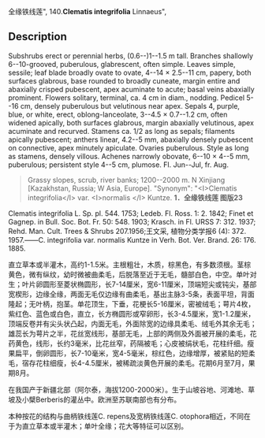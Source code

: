全缘铁线莲",
140.**Clematis integrifolia** Linnaeus",

## Description
Subshrubs erect or perennial herbs, (0.6--)1--1.5 m tall. Branches shallowly 6--10-grooved, puberulous, glabrescent, often simple. Leaves simple, sessile; leaf blade broadly ovate to ovate, 4--14 × 2.5--11 cm, papery, both surfaces glabrous, base rounded to broadly cuneate, margin entire and abaxially crisped pubescent, apex acuminate to acute; basal veins abaxially prominent. Flowers solitary, terminal, ca. 4 cm in diam., nodding. Pedicel 5--16 cm, densely puberulous but velutinous near apex. Sepals 4, purple, blue, or white, erect, oblong-lanceolate, 3--4.5 × 0.7--1.2 cm, often widened apically, both surfaces glabrous, margin abaxially velutinous, apex acuminate and recurved. Stamens ca. 1/2 as long as sepals; filaments apically pubescent; anthers linear, 4.2--5 mm, abaxially densely pubescent on connective, apex minutely apiculate. Ovaries puberulous. Style as long as stamens, densely villous. Achenes narrowly obovate, 6--10 × 4--5 mm, puberulous; persistent style 4--5 cm, plumose. Fl. Jun--Jul, fr. Aug.

> Grassy slopes, scrub, river banks; 1200--2000 m. N Xinjiang [Kazakhstan, Russia; W Asia, Europe].
  "Synonym": "&lt;I&gt;Clematis integrifolia&lt;/I&gt; var. &lt;I&gt;normalis &lt;/I&gt; Kuntze.
**1．全缘铁线莲 图版23**

Clematis integrifolia L. Sp. pl. 544. 1753; Ledeb. Fl. Ross. 1: 2. 1842; Finet et Gagnep. in Bull. Soc. Bot. Fr. 50: 548. 1903; Krasch. in Fl. URSS 7: 312. 1937; Rehd. Man. Cult. Trees & Shrubs 207.1956;王文采, 植物分类学报6 (4): 372. 1957.——C. integrifolia var. normalis Kuntze in Verh. Bot. Ver. Brand. 26: 176. 1885.

直立草本或半灌木，高约1-1.5米。主根粗壮，木质，棕黑色，有多数须根。茎棕黄色，微有纵纹，幼时微被曲柔毛，后脱落至近于无毛，髓部白色，中空。单叶对生；叶片卵圆形至菱状椭圆形，长7-14厘米，宽6-11厘米，顶端短尖或钝尖，基部宽楔形，边缘全缘，两面无毛仅边缘有曲柔毛，基出主脉3-5条，表面平坦，背面隆起；无叶柄，抱茎。单花顶生，下垂，花梗长5-16厘米，密被绒毛；萼片4枚，紫红色、蓝色或白色，直立，长方椭圆形或窄卵形，长3-4.5厘米，宽1-1.2厘米，顶端反卷并有尖头状凸起，内面无毛，外面除宽的边缘具柔毛、绒毛外其余无毛；雄蕊长为萼片之半，花丝宽线形，基部无毛，上部的两侧及外面被开展的柔毛，花药黄色，线形，长约3毫米，比花丝窄，药隔被毛；心皮被绢状毛，花柱纤细。瘦果扁平，倒卵圆形，长7-10毫米，宽4-5毫米，棕红色，边缘增厚，被紧贴的短柔毛，宿存花柱细瘦，长4-4.5厘米，被稀疏淡黄色开展的柔毛。花期6月至7月，果期8月。

在我国产于新疆北部（阿尔泰，海拔1200-2000米）。生于山坡谷地、河滩地、草坡及小檗Berberis的灌丛中。欧洲至苏联南部也有分布。

本种按花的结构与曲柄铁线莲C. repens及宽柄铁线莲C. otophora相近，不同在于为直立草本或半灌木；单叶全缘；花大等特征可以区别。
